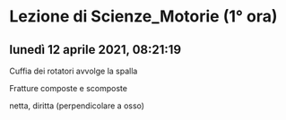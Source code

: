 # Lezione di Scienze_Motorie (1° ora)

## lunedì 12 aprile 2021, 08:21:19



Cuffia dei rotatori avvolge la spalla



Fratture composte e scomposte

netta, diritta (perpendicolare a osso)